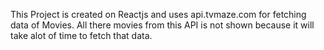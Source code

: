 This Project is created on Reactjs and uses api.tvmaze.com for fetching data of Movies. All there movies from this API is not shown because it will take alot of time to fetch that data.
